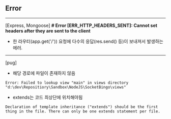 ## Error

___
[Express, Mongoose]
**# Error [ERR_HTTP_HEADERS_SENT]: Cannot set headers after they are sent to the client**


- 한 라우터(app.get('/')) 요청에 다수의 응답(res.send() 등)이 보내져서 발생하는 에러.

___


[pug]

- 해당 경로에 파일이 존재하지 않음
```
Error: Failed to lookup view "main" in views directory "d:\dev\Repositiory\Sandbox\NodeJS\SocketBingo\views"
```

- extends는 코드 최상단에 위치해야됨
```
Declaration of template inheritance ("extends") should be the first thing in the file. There can only be one extends statement per file.  
```